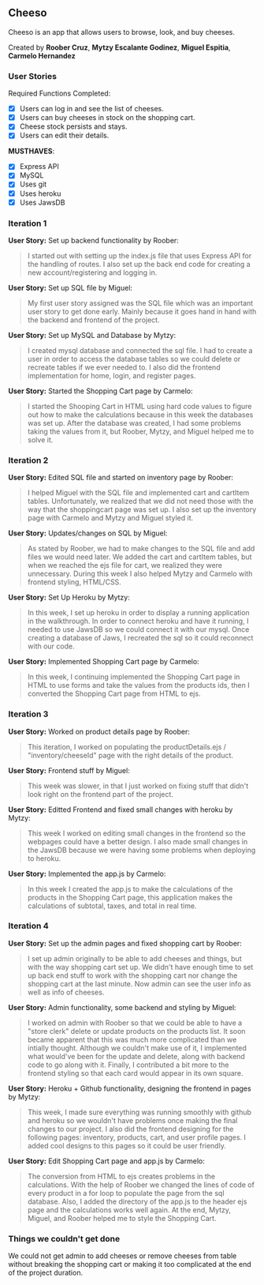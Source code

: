 ## Cheeso

Cheeso is an app that allows users to browse, look, and buy cheeses.

Created by **Roober Cruz**, **Mytzy Escalante Godinez**, **Miguel Espitia**, **Carmelo Hernandez**

### User Stories

Required Functions Completed:
* [x] Users can log in and see the list of cheeses.
* [x] Users can buy cheeses in stock on the shopping cart.
* [x] Cheese stock persists and stays.
* [x] Users can edit their details.

**MUSTHAVES**:
* [x] Express API
* [x] MySQL
* [x] Uses git 
* [x] Uses heroku
* [x] Uses JawsDB

### Iteration 1
**User Story:** Set up backend functionality by Roober:
> I started out with setting up the index.js file that uses Express API for the handling
> of routes. I also set up the back end code for creating a new account/registering and logging in.

**User Story:** Set up SQL file by Miguel:
> My first user story assigned was the SQL file which was an important user story to get done early.
> Mainly because it goes hand in hand with the backend and frontend of the project.

**User Story:** Set up MySQL and Database by Mytzy:
> I created mysql database and connected the sql file. I had to create a user in order to access the
> database tables so we could delete or recreate tables if we ever needed to.
> I also did the frontend implementation for home, login, and register pages.

**User Story:** Started the Shopping Cart page by Carmelo:
> I started the Shooping Cart in HTML using hard code values to figure out how to make the calculations because in this week 
> the databases was set up. After the database was created, I had some problems taking the values
> from it, but Roober, Mytzy, and Miguel helped me to solve it.  

### Iteration 2
**User Story:** Edited SQL file and started on inventory page by Roober:
> I helped Miguel with the SQL file and implemented cart and cartItem tables. Unfortunately, we realized that
> we did not need those with the way that the shoppingcart page was set up. I also set up the inventory page
> with Carmelo and Mytzy and Miguel styled it.

**User Story:** Updates/changes on SQL by Miguel:
> As stated by Roober, we had to make changes to the SQL file and add files we would need later. We added the
> cart and cartItem tables, but when we reached the ejs file for cart, we realized they were unnecessary.
> During this week I also helped Mytzy and Carmelo with frontend styling, HTML/CSS.

**User Story:** Set Up Heroku by Mytzy:
> In this week, I set up heroku in order to display a running application in the walkthrough.
> In order to connect heroku and have it running, I needed to use JawsDB so we could connect it with our mysql.
> Once creating a database of Jaws, I recreated the sql so it could reconnect with our code.

**User Story:** Implemented Shopping Cart page by Carmelo:
> In this week, I continuing implemented the Shopping Cart page in HTML to use forms and take the values from the products ids,
> then I converted the Shopping Cart page from HTML to ejs.

### Iteration 3
**User Story:** Worked on product details page by Roober:
> This iteration, I worked on populating the productDetails.ejs / "inventory/cheeseId" page with the right
> details of the product.

**User Story:** Frontend stuff by Miguel:
> This week was slower, in that I just worked on fixing stuff that didn't look right on the frontend part of
> the project.

**User Story:** Editted Frontend and fixed small changes with heroku by Mytzy:
> This week I worked on editing small changes in the frontend so the webpages could have a better design.
> I also made small changes in the JawsDB because we were having some problems when deploying to heroku.

**User Story:** Implemented the app.js by Carmelo:
> In this week I created the app.js to make the calculations of the products in the Shopping Cart page,
> this application makes the calculations of subtotal, taxes, and total in real time.

### Iteration 4
**User Story:** Set up the admin pages and fixed shopping cart by Roober:
> I set up admin originally to be able to add cheeses and things, but with the way shopping cart set up. We didn't have enough time
> to set up back end stuff to work with the shopping cart nor change the shopping cart at the last minute. Now admin can see the user info as well as
> info of cheeses.

**User Story:** Admin functionality, some backend and styling by Miguel:
> I worked on admin with Roober so that we could be able to have a "store clerk" delete or update products on the products list.
> It soon became apparent that this was much more complicated than we intially thought. Although we couldn't make use of it,
> I implemented what would've been for the update and delete, along with backend code to go along with it.
> Finally, I contributed a bit more to the frontend styling so that each card would appear in its own square.

**User Story:** Heroku + Github functionality, designing the frontend in pages by Mytzy:
> This week, I made sure everything was running smoothly with github and heroku so we wouldn't have problems once making the
> final changes to our project. I also did the frontend designing for the following pages: inventory, products, cart, and 
> user profile pages. I added cool designs to this pages so it could be user friendly.

**User Story:** Edit Shopping Cart page and app.js by Carmelo:
> The conversion from HTML to ejs creates problems in the calculations. With the help of Roober we changed the lines of code
> of every product in a for loop to populate the page from the sql database. Also, I added the directory of the app.js to 
> the header ejs page and the calculations works well again. At the end, Mytzy, Miguel, and Roober helped me to style the Shopping Cart.

### Things we couldn't get done
We could not get admin to add cheeses or remove cheeses from table without breaking the shopping cart or making it too complicated at the end of the project duration. 
